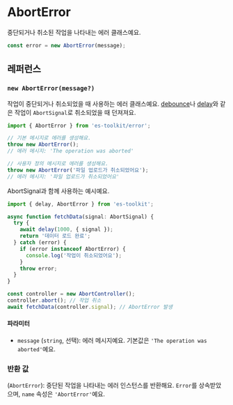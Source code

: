 # AbortError

중단되거나 취소된 작업을 나타내는 에러 클래스예요.

```typescript
const error = new AbortError(message);
```

## 레퍼런스

### `new AbortError(message?)`

작업이 중단되거나 취소되었을 때 사용하는 에러 클래스예요. [debounce](../function/debounce.md)나 [delay](../promise/delay.md)와 같은 작업이 `AbortSignal`로 취소되었을 때 던져져요.

```typescript
import { AbortError } from 'es-toolkit/error';

// 기본 메시지로 에러를 생성해요.
throw new AbortError();
// 에러 메시지: 'The operation was aborted'

// 사용자 정의 메시지로 에러를 생성해요.
throw new AbortError('파일 업로드가 취소되었어요');
// 에러 메시지: '파일 업로드가 취소되었어요'
```

AbortSignal과 함께 사용하는 예시예요.

```typescript
import { delay, AbortError } from 'es-toolkit';

async function fetchData(signal: AbortSignal) {
  try {
    await delay(1000, { signal });
    return '데이터 로드 완료';
  } catch (error) {
    if (error instanceof AbortError) {
      console.log('작업이 취소되었어요');
    }
    throw error;
  }
}

const controller = new AbortController();
controller.abort(); // 작업 취소
await fetchData(controller.signal); // AbortError 발생
```

#### 파라미터

- `message` (`string`, 선택): 에러 메시지예요. 기본값은 `'The operation was aborted'`예요.

### 반환 값

(`AbortError`): 중단된 작업을 나타내는 에러 인스턴스를 반환해요. `Error`를 상속받았으며, `name` 속성은 `'AbortError'`예요.
